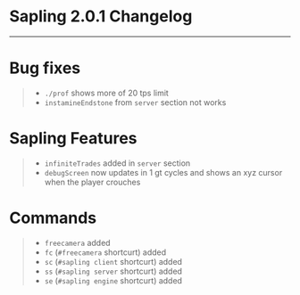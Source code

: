 # Sapling 2.0.1 Changelog

---
# Bug fixes
> - `./prof` shows more of 20 tps limit
> - `instamineEndstone` from `server` section not works

# Sapling Features
> - `infiniteTrades` added in `server` section
> - `debugScreen` now updates in 1 gt cycles and shows an xyz cursor when the player crouches

# Commands
> - `freecamera` added
> - `fc` (`#freecamera` shortcurt) added
> - `sc` (`#sapling client` shortcurt) added
> - `ss` (`#sapling server` shortcurt) added
> - `se` (`#sapling engine` shortcurt) added 